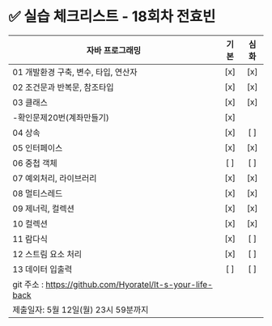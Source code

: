 # ✅ 실습 체크리스트 - 18회차 전효빈

| 자바 프로그래밍                                            | 기본 | 심화 |
| ---------------------------------------------------------- | :--: | :--: |
| 01 개발환경 구축, 변수, 타입, 연산자                       | [x]  | [x]  |
| 02 조건문과 반복문, 참조타입                               | [x]  | [x]  |
| 03 클래스                                                  | [x]  | [x]  |
| -확인문제20번(계좌만들기)                                  | [x]  |
| 04 상속                                                    | [x]  | [ ]  |
| 05 인터페이스                                              | [x]  | [x]  |
| 06 중첩 객체                                               | [ ]  | [ ]  |
| 07 예외처리, 라이브러리                                    | [x]  | [x]  |
| 08 멀티스레드                                              | [x]  | [x]  |
| 09 제너릭, 컬렉션                                          | [x]  | [x]  |
| 10 컬렉션                                                  | [x]  | [x]  |
| 11 람다식                                                  | [x]  | [ ]  |
| 12 스트림 요소 처리                                        | [x]  | [ ]  |
| 13 데이터 입출력                                           | [ ]  | [ ]  |
| git 주소 : https://github.com/Hyoratel/It-s-your-life-back |      |
| 제출일자: 5월 12일(월) 23시 59분까지                       |
